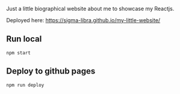 Just a little biographical website about me to showcase my Reactjs.

Deployed here: https://sigma-libra.github.io/my-little-website/

## Run local

```
npm start
```

## Deploy to github pages

```
npm run deploy
```

